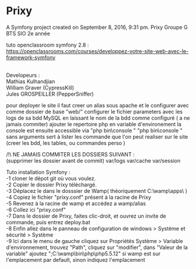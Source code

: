 Prixy
=====

A Symfony project created on September 8, 2016, 9:31 pm.
Prixy Groupe G BTS SIO 2e année

tuto openclassroom symfony 2.8 :<br/>
https://openclassrooms.com/courses/developpez-votre-site-web-avec-le-framework-symfony<br/><br/>

Developeurs : <br/>
Mathias Kulhandjian<br/>
William Graver (CypressKill)<br/>
Jules GROSPEILLER (PepperSniffer)<br/>

pour deployer le site il faut 
creer un alias sous apache et le configurer avec comme dossier de base "web/" 
configurer le fichier parameters avec les logs de sa bdd MySQL en laissant le nom de la bdd comme configuré ( a ne jamais commiter)
ajouter le repertoire php en variable d'environement 
la console est ensuite accessible via "php bin\console <options de commande>"
"php bin\console " sans arguments sert à lister les commande que l'on peut realiser sur le site (creer les bdd, les tables, ou commandes perso )

/!\ NE JAMAIS COMMITER LES DOSSIERS SUIVANT : <br/>
(supprimer les dossier avant de commit)
var/logs
var/cache
var/session 
<br/>

Tuto installation Symfony :<br/> 
-1 cloner le dépot git où vous voulez. <br/>
-2 Copier le dossier Prixy téléchargé. <br/>
-3 Déplacez le dans le dosssier de Wamp( théoriquement C:\wamp\apps\ ) <br/>
-4 Copiez le fichier "prixy.conf" présent à la racine de Prixy <br/>
-5 Revenez à la racine de wamp et accédez a wamp/alias<br/>
-6 Collez ici "prixy.conf" <br/>
-7 Dans le dossier de Prixy, faites clic-droit, et ouvrez un invite de commande, puis entrez deploy.bat  <br/>
-8 Enfin allez dans le panneau de configuration de windows > Système et sécurité > Système <br/>
-9 Ici dans le menu de gauche cliquez sur Propriétés Système > Variable d'environnement, trouvez "Path", cliquez sur "modifier", dans "Valeur de la variable" ajoutez ";C:\wamp\bin\php\php5.5.12" si wamp est sur l'emplacement par default, sinon indiquez l'emplacement <br/>